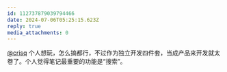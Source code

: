 ```yaml
---
id: 112737879039794466
date: 2024-07-06T05:25:15.623Z
reply: true
media_attachments: 0
---
```


[@crisq](https://gts.crisq.top/@crisq) 个人想玩，怎么搞都行，不过作为独立开发四件套，当成产品来开发就太卷了。个人觉得笔记最重要的功能是“搜索”。

